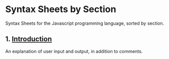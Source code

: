 # Syntax Sheets by Section

Syntax Sheets for the Javascript programming language, sorted by section.

## 1. [Introduction](https://github.com/ocoffey/Syntax-Sheets/blob/master/Javscript/1_Intro.md "Intro")

An explanation of user input and output, in addition to comments.

